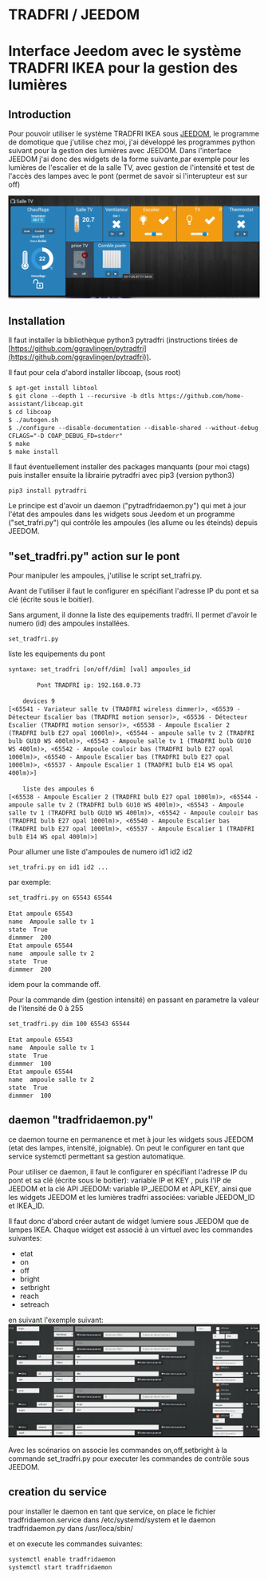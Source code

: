 # TRADFRI / JEEDOM

# Interface Jeedom avec le système TRADFRI IKEA pour la gestion des lumières

## Introduction
Pour pouvoir utiliser le système TRADFRI IKEA sous [JEEDOM](https://www.jeedom.com), le programme de domotique que j'utilise chez moi, j'ai développé les programmes python suivant pour la gestion des lumières avec JEEDOM.
Dans l'interface JEEDOM j'ai donc des widgets de la forme suivante,par exemple pour les lumières de l'escalier et de la salle TV, avec gestion de l'intensité et test de l'accès des lampes avec le pont (permet de savoir si l'interupteur est sur off)

![interface JEEDOM](https://github.com/mbuffat/Tradfri-JEEDOM/blob/master/tradfri.png)

## Installation
Il faut installer la bibliothèque python3 pytradfri (instructions tirées de [https://github.com/ggravlingen/pytradfri](https://github.com/ggravlingen/pytradfri)).

 Il faut pour cela d'abord installer libcoap, (sous root) 
```
$ apt-get install libtool
$ git clone --depth 1 --recursive -b dtls https://github.com/home-assistant/libcoap.git
$ cd libcoap
$ ./autogen.sh
$ ./configure --disable-documentation --disable-shared --without-debug CFLAGS="-D COAP_DEBUG_FD=stderr"
$ make
$ make install
```

Il faut éventuellement installer des packages manquants (pour moi ctags)
puis installer ensuite la librairie pytradfri avec pip3 (version python3) 

```
pip3 install pytradfri
```
Le principe est d'avoir un daemon ("pytradfridaemon.py") qui met à jour l'état des ampoules dans les widgets sous Jeedom et un programme ("set_trafri.py") qui contrôle les ampoules (les allume ou les éteinds) depuis JEEDOM.

## "set_tradfri.py"  action sur le pont
Pour manipuler les ampoules, j'utilise le script set_trafri.py.

Avant de l'utiliser il faut le configurer en spécifiant l'adresse IP du pont et sa clé (écrite sous le boitier).

Sans argument, il donne la liste des equipements tradfri. 
Il permet d'avoir le numero (id) des ampoules installées.
```
set_tradfri.py
```
liste les equipements du pont
```
syntaxe: set_tradfri [on/off/dim] [val] ampoules_id

        Pont TRADFRI ip: 192.168.0.73

    devices 9
[<65541 - Variateur salle tv (TRADFRI wireless dimmer)>, <65539 - Détecteur Escalier bas (TRADFRI motion sensor)>, <65536 - Détecteur Escalier (TRADFRI motion sensor)>, <65538 - Ampoule Escalier 2 (TRADFRI bulb E27 opal 1000lm)>, <65544 - ampoule salle tv 2 (TRADFRI bulb GU10 WS 400lm)>, <65543 - Ampoule salle tv 1 (TRADFRI bulb GU10 WS 400lm)>, <65542 - Ampoule couloir bas (TRADFRI bulb E27 opal 1000lm)>, <65540 - Ampoule Escalier bas (TRADFRI bulb E27 opal 1000lm)>, <65537 - Ampoule Escalier 1 (TRADFRI bulb E14 WS opal 400lm)>]

    liste des ampoules 6
[<65538 - Ampoule Escalier 2 (TRADFRI bulb E27 opal 1000lm)>, <65544 - ampoule salle tv 2 (TRADFRI bulb GU10 WS 400lm)>, <65543 - Ampoule salle tv 1 (TRADFRI bulb GU10 WS 400lm)>, <65542 - Ampoule couloir bas (TRADFRI bulb E27 opal 1000lm)>, <65540 - Ampoule Escalier bas (TRADFRI bulb E27 opal 1000lm)>, <65537 - Ampoule Escalier 1 (TRADFRI bulb E14 WS opal 400lm)>] 
```

Pour allumer une liste d'ampoules de numero id1 id2 id2
```
set_trafri.py on id1 id2 ...
```
par exemple:
```
set_tradfri.py on 65543 65544 

Etat ampoule 65543
name  Ampoule salle tv 1
state  True
dimmmer  200
Etat ampoule 65544
name  ampoule salle tv 2
state  True
dimmmer  200
```
idem pour la commande off.

Pour la commande dim (gestion intensité) en passant en parametre la valeur de l'itensité de 0 à 255
```
set_tradfri.py dim 100 65543 65544 

Etat ampoule 65543
name  Ampoule salle tv 1
state  True
dimmmer  100
Etat ampoule 65544
name  ampoule salle tv 2
state  True
dimmmer  100
```

## daemon "tradfridaemon.py"

ce daemon tourne en permanence et met à jour les widgets sous JEEDOM (etat des lampes, intensité, joignable).
On peut le configurer en tant que service systemctl permettant sa gestion automatique.

Pour utiliser ce daemon, il faut le configurer en spécifiant l'adresse IP du pont et sa clé (écrite sous le boitier): variable IP et KEY , puis l'IP de JEEDOM et la clé API JEEDOM: variable IP_JEEDOM et API_KEY, ainsi que les widgets JEEDOM et les lumières tradfri associées: variable JEEDOM_ID et IKEA_ID.

Il faut donc d'abord créer autant de widget lumiere sous JEEDOM que de lampes IKEA. Chaque widget est associé à un virtuel avec les commandes suivantes:

- etat
- on 
- off
- bright
- setbright
- reach
- setreach

en suivant l'exemple suivant:
![widget JEEDOM](https://github.com/mbuffat/Tradfri-JEEDOM/blob/master/jeedom.png)

Avec les scénarios on associe les commandes on,off,setbright à la commande set_tradfri.py pour executer les commandes de contrôle sous JEEDOM.

## creation du service
pour installer le daemon en tant que service, on place le fichier tradfridaemon.service dans /etc/systemd/system
et le daemon tradfridaemon.py dans /usr/loca/sbin/

et on execute les commandes suivantes:
```
systemctl enable tradfridaemon
systemctl start tradfridaemon
```
